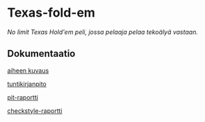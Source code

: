 # Texas-fold-em
*No limit Texas Hold'em peli, jossa pelaaja pelaa tekoälyä vastaan.*
## Dokumentaatio
[aiheen kuvaus](dokumentaatio/aiheenKuvausJaMaarittely.md)

[tuntikirjanpito](dokumentaatio/tuntikirjanpito.md)

[pit-raportti](https://htmlpreview.github.io/?https://github.com/laitilari/Texas-fold-em/blob/master/dokumentaatio/pit/201702241527/index.html)

[checkstyle-raportti](https://htmlpreview.github.io/?https://github.com/laitilari/Texas-fold-em/blob/master/dokumentaatio/site/checkstyle.html)
